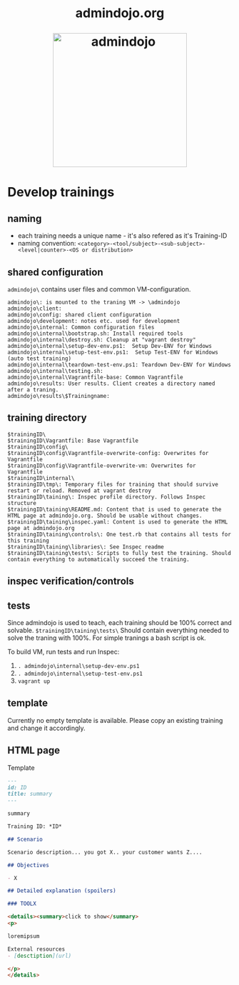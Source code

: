<h1 align="center">
  <p align="center">admindojo.org</p>
  <a href="https://admindojo.org"><img height="300" src="https://admindojo.org/img/dojo_round.png" alt="admindojo"></a>
</h1>

# Develop trainings

## naming
- each training needs a unique name - it's also refered as it's Training-ID
- naming convention: `<category>-<tool/subject>-<sub-subject>-<level|counter>-<OS or distribution>`

## shared configuration
`admindojo\` contains user files and common VM-configuration.
````text
admindojo\: is mounted to the traning VM -> \admindojo
admindojo\client:
admindojo\config: shared client configuration
admindojo\development: notes etc. used for development
admindojo\internal: Common configuration files
admindojo\internal\bootstrap.sh: Install required tools
admindojo\internal\destroy.sh: Cleanup at "vagrant destroy"
admindojo\internal\setup-dev-env.ps1:  Setup Dev-ENV for Windows 
admindojo\internal\setup-test-env.ps1:  Setup Test-ENV for Windows (auto test training)
admindojo\internal\teardown-test-env.ps1: Teardown Dev-ENV for Windows 
admindojo\internal\testing.sh: 
admindojo\internal\Vagrantfile-base: Common Vagrantfile
admindojo\results: User results. Client creates a directory named after a traning.
admindojo\results\$Trainingname: 
````

## training directory

````text
$trainingID\
$trainingID\Vagrantfile: Base Vagrantfile
$trainingID\config\
$trainingID\config\Vagrantfile-overwrite-config: Overwrites for Vagrantfile
$trainingID\config\Vagrantfile-overwrite-vm: Overwrites for Vagrantfile
$trainingID\internal\
$trainingID\tmp\: Temporary files for training that should survive restart or reload. Removed at vagrant destroy
$trainingID\taining\: Inspec profile directory. Follows Inspec structure
$trainingID\taining\README.md: Content that is used to generate the HTML page at admindojo.org. Should be usable without changes.
$trainingID\taining\inspec.yaml: Content is used to generate the HTML page at admindojo.org
$trainingID\taining\controls\: One test.rb that contains all tests for this training
$trainingID\taining\libraries\: See Inspec readme
$trainingID\taining\tests\: Scripts to fully test the training. Should contain everything to automatically succeed the training. 
````

## inspec verification/controls

## tests

Since admindojo is used to teach, each training should be 100% correct and solvable.
`$trainingID\taining\tests\` Should contain everything needed to solve the traning with 100%.
For simple tranings a bash script is ok.

To build VM, run tests and run Inspec:
1. `. admindojo\internal\setup-dev-env.ps1`
2. `. admindojo\internal\setup-test-env.ps1`
3. `vagrant up`

## template

Currently no empty template is available. Please copy an existing training and change it accordingly.

## HTML page

Template

````markdown
---
id: ID
title: summary
---

summary

Training ID: *ID*

## Scenario

Scenario description... you got X.. your customer wants Z....

## Objectives

- X

## Detailed explanation (spoilers)

### TOOLX

<details><summary>click to show</summary>
<p>

loremipsum

External resources
- [desctiption](url)

</p>
</details>


````

